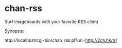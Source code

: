 chan-rss
========

Surf imageboards with your favorite RSS client

Synopsis:

http://localhost/cgi-bin/chan_rss.pl?url=http://2ch.hk/tr/
